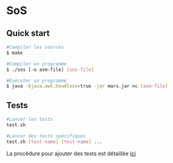 # SoS

## Quick start
```bash
#Compiler les sources
$ make

#Compiler un programme
$ ./sos [-o asm-file] [sos-file]

#Éxécuter un programme
$ java -Djava.awt.headless=true -jar mars.jar nc [asm-file]
```

## Tests
```bash
#Lancer les tests
test.sh

#Lancer des tests spécifiques
test.sh [test-name] [test-name] ...
```
La procédure pour ajouter des tests est détaillée [ici](https://git.unistra.fr/projet-compilation/projet/-/wikis/Procédure-de-test)